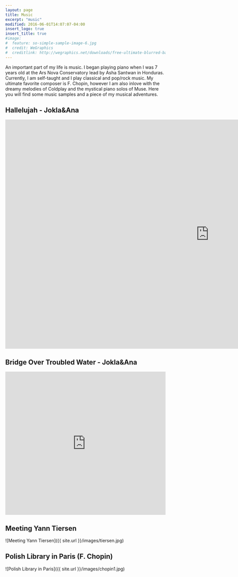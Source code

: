 ```yaml
---
layout: page
title: Music
excerpt: "music"
modified: 2016-06-01T14:07:07-04:00
insert_logo: true
insert_title: true
#image:
#  feature: so-simple-sample-image-6.jpg
#  credit: WeGraphics
#  creditlink: http://wegraphics.net/downloads/free-ultimate-blurred-background-pack/
---
```

An important part of my life is music. I began playing piano when I was 7 years old at the Ars Nova Conservatory lead by Asha Santwan in Honduras. Currently, I am self-taught and I play classical and pop/rock music.
My ultimate favorite composer is F. Chopin, however I am also inlove with the dreamy melodies of Coldplay and the mystical piano solos of Muse. Here you will find some music samples and a piece of my musical adventures.

## Hallelujah - Jokla&Ana

<iframe width="1280" height="720" src="https://www.youtube.com/embed/PBw9HMJi928" frameborder="0" allowfullscreen></iframe>  

## Bridge Over Troubled Water - Jokla&Ana

<iframe width="100%" height="450" scrolling="no" frameborder="no" src="https://w.soundcloud.com/player/?url=https%3A//api.soundcloud.com/tracks/278550964&amp;auto_play=false&amp;hide_related=false&amp;show_comments=true&amp;show_user=true&amp;show_reposts=false&amp;visual=true"></iframe>

## Meeting Yann Tiersen

![Meeting Yann Tiersen]({{ site.url }}/images/tiersen.jpg)

## Polish Library in Paris (F. Chopin)

![Polish Library in Paris]({{ site.url }}/images/chopin1.jpg)
